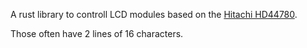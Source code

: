 A rust library to controll LCD modules based on the [Hitachi HD44780].

Those often have 2 lines of 16 characters.

[Hitachi HD44780]: https://www.google.com/search?q=Hitachi+HD44780&tbm=isch
